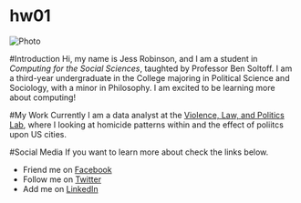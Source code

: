 # hw01

![Photo](https://i.imgur.com/v8khSgY.png)

#Introduction
Hi, my name is Jess Robinson, and I am a student in *Computing for the Social Sciences*, taughted by Professor Ben Soltoff. I am a third-year undergraduate in the College majoring in Political Science and Sociology, with a minor in Philosophy. I am excited to be learning more about computing!

#My Work
Currently I am a data analyst at the [Violence, Law, and Politics Lab](https://vlplab.com), where I looking at homicide patterns within and the effect of poliitcs upon US cities. 

#Social Media
If you want to learn more about check the links below.

* Friend me on [Facebook](https://www.facebook.com/jessrobinson42)
* Follow me on [Twitter](https://twitter.com/rainboworders)
* Add me on [LinkedIn](https://www.linkedin.com/in/jess-robinson-470802126/)